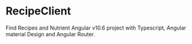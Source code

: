 # RecipeClient
Find Recipes and Nutrient
Angular v10.6 project with Typescript, Angular material Design and Angular Router.
